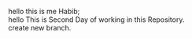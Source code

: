 hello this is me Habib; <br>
hello This is Second Day of working in this Repository.<br>
create new branch.
